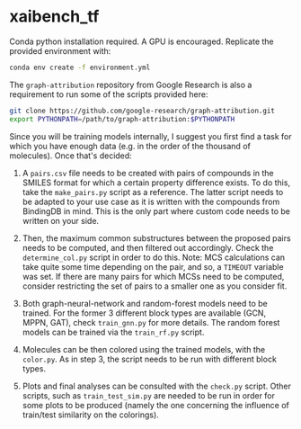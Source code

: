 # xaibench_tf

Conda python installation required. A GPU is encouraged. Replicate the provided environment with:

```bash
conda env create -f environment.yml
```

The `graph-attribution` repository from Google Research is also a requirement to run some of the scripts provided here:

```bash
git clone https://github.com/google-research/graph-attribution.git
export PYTHONPATH=/path/to/graph-attribution:$PYTHONPATH
```

Since you will be training models internally, I suggest you first find a task for which you have enough data (e.g. in the order of the thousand of molecules). Once that's decided:

1. A `pairs.csv` file needs to be created with pairs of compounds in the SMILES format for which a certain property difference exists. To do this, take the `make_pairs.py` script as a reference. The latter script needs to be adapted to your use case as it is written with the compounds from BindingDB in mind. This is the only part where custom code needs to be written on your side.

2. Then, the maximum common substructures between the proposed pairs needs to be computed, and then filtered out accordingly. Check the `determine_col.py` script in order to do this. Note: MCS calculations can take quite some time depending on the pair, and so, a `TIMEOUT` variable was set. If there are many pairs for which MCSs need to be computed, consider restricting the set of pairs to a smaller one as you consider fit.

3. Both graph-neural-network and random-forest models need to be trained. For the former 3 different block types are available (GCN, MPPN, GAT), check `train_gnn.py` for more details. The random forest models can be trained via the `train_rf.py` script. 

4. Molecules can be then colored using the trained models, with the `color.py`. As in step 3, the script needs to be run with different block types.

5. Plots and final analyses can be consulted with the `check.py` script. Other scripts, such as `train_test_sim.py` are needed to be run in order for some plots to be produced (namely the one concerning the influence of train/test similarity on the colorings).
